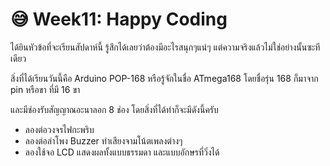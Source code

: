 # 😅 Week11: Happy Coding

&#x20; ได้ยินหัวข้อที่จะเรียนสัปดาห์นี้ รู้สึกได้เลยว่าต้องมีอะไรสนุกๆแน่ๆ แต่ความจริงแล้วไม่ใช่อย่างนั้นซะทีเดียว&#x20;

สิ่งที่ได้เรียนวันนี้คือ Arduino POP-168 หรือรู้จักในชื่อ ATmega168 โดยชื่อรุ่น 168 ก็มาจาก pin หรือขา ที่มี 16 ขา

และมีช่องรับสัญญาณอะนาลอก 8 ช่อง โดยสิ่งที่ได้ทำก็จะมีดังนี้ครับ

* ลองต่อวงจรไฟกะพริบ
* ลองต่อลำโพง Buzzer ทำเสียงจามโน้ตเพลงต่างๆ
* ลองใช้จอ LCD แสดงผลทั้งแบบธรรมดา และแบบอักษรที่วิ่งได้
